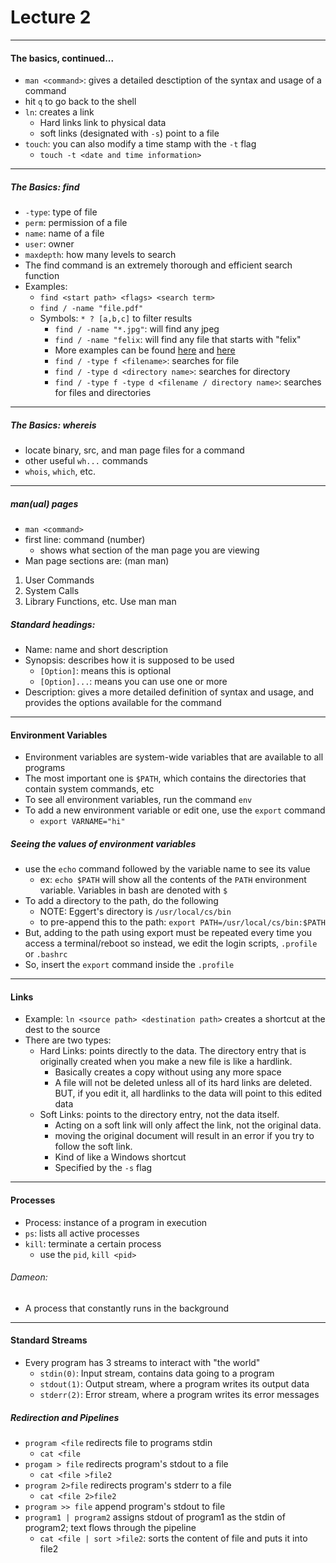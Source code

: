 <h1>Lecture 2</h1>

---

<h4>The basics, continued...</h4>

  * `man <command>`: gives a detailed desctiption of the syntax and usage of a command
  * hit `q` to go back to the shell
  * `ln`: creates a link 
      - Hard links link to physical data
      - soft links (designated with `-s`) point to a file
  * `touch`: you can also modify a time stamp with the `-t` flag
      - `touch -t <date and time information>`

---

<h5>The Basics: find</h5>

  * `-type`: type of file
  * `perm`: permission of a file
  * `name`: name of a file
  * `user`: owner
  * `maxdepth`: how many levels to search
  * The find command is an extremely thorough and efficient search function 
  * Examples:
      - `find <start path> <flags> <search term>` 
      - `find / -name "file.pdf"` 
      - Symbols: `* ? [a,b,c]` to filter results
          + `find / -name "*.jpg"`: will find any jpeg
          + `find / -name "felix`: will find any file that starts with "felix"
          + More examples can be found [here](https://www.linode.com/docs/tools-reference/tools/find-files-in-linux-using-the-command-line/) and [here](https://www.tecmint.com/35-practical-examples-of-linux-find-command/)
          + `find / -type f <filename>`: searches for file
          + `find / -type d <directory name>`: searches for directory
          + `find / -type f -type d <filename / directory name>`: searches for files and directories

---

<h5>The Basics: whereis</h5>

  * locate binary, src, and man page files for a command
  * other useful `wh...` commands
  * `whois`, `which`, etc.

---

<h5>man(ual) pages</h5>

  * `man <command>` 
  * first line: command (number)
      - shows what section of the man page you are viewing
  * Man page sections are: (man man)

  1. User Commands
  2. System Calls
  3. Library Functions, etc. Use man man

<h5>Standard headings:</h5>

  * Name: name and short description
  * Synopsis: describes how it is supposed to be used
      - `[Option]`: means this is optional
      -  `[Option]...`: means you can use one or more
  * Description: gives a more detailed definition of syntax and usage, and provides the options available for the command

---

<h4>Environment Variables</h4>

  * Environment variables are system-wide variables that are available to all programs
  * The most important one is `$PATH`, which contains the directories that contain system commands, etc
  * To see all environment variables, run the command `env`
  * To add a new environment variable or edit one, use the `export` command
      - `export VARNAME="hi"`

<h5>Seeing the values of environment variables</h5>

  * use the `echo` command followed by the variable name to see its value
      - ex: `echo $PATH` will show all the contents of the `PATH` environment variable. Variables in bash are denoted with `$` 
  * To add a directory to the path, do the following 
      - NOTE: Eggert's directory is `/usr/local/cs/bin` 
      - to pre-append this to the path: `export PATH=/usr/local/cs/bin:$PATH` 
  * But, adding to the path using export must be repeated every time you access a terminal/reboot so instead, we edit the login scripts, `.profile` or `.bashrc`
  * So, insert the `export` command inside the `.profile`

---


<h4>Links</h4>

  * Example: `ln <source path> <destination path>` creates a shortcut at the dest to the source
  * There are two types:
      - Hard Links: points directly to the data. The directory entry that is originally created when you make a new file is like a hardlink.
          + Basically creates a copy without using any more space
          + A file will not be deleted unless all of its hard links are deleted. BUT, if you edit it, all hardlinks to the data will point to this edited data
      - Soft Links: points to the directory entry, not the data itself.
          + Acting on a soft link will only affect the link, not the original data. 
          + moving the original document will result in an error if you try to follow the soft link.
          + Kind of like a Windows shortcut
          + Specified by the `-s` flag

---

<h4>Processes</h4>

  * Process: instance of a program in execution
  * `ps`: lists all active processes
  * `kill`: terminate a certain process
      - use the `pid`, `kill <pid>` 

<h6>Dameon:</h6>

  * A process that constantly runs in the background

---

<h4>Standard Streams</h4>

  * Every program has 3 streams to interact with "the world"
      - `stdin(0)`: Input stream, contains data going to a program 
      - `stdout(1)`: Output stream, where a program writes its output data
      - `stderr(2)`: Error stream, where a program writes its error messages

<h5>Redirection and Pipelines</h5>

  * `program <file` redirects file to programs stdin
      - `cat <file` 
  * `progam > file` redirects program's stdout to a file
      - `cat <file >file2` 
  * `program 2>file` redirects program's stderr to a file
      - `cat <file 2>file2` 
  * `program >> file` append program's stdout to file
  * `program1 | program2` assigns stdout of program1 as the stdin of program2; text flows through the pipeline
      - `cat <file | sort >file2`: sorts the content of file and puts it into file2